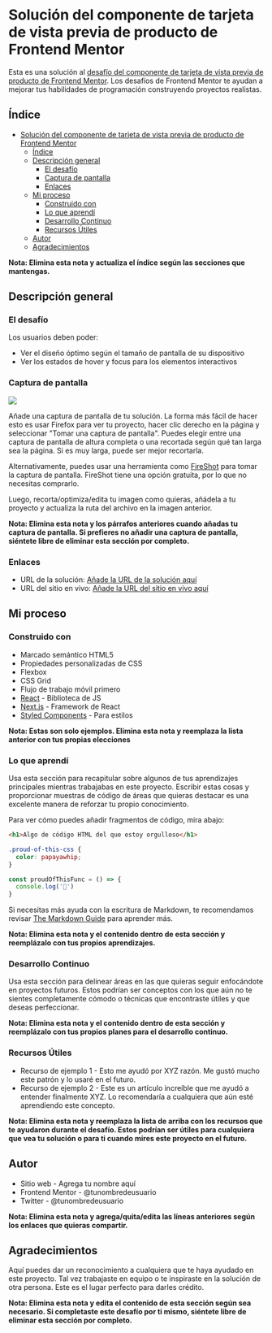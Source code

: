 # Solución del componente de tarjeta de vista previa de producto de Frontend Mentor

Esta es una solución al [desafío del componente de tarjeta de vista previa de producto de Frontend Mentor](https://www.frontendmentor.io/challenges/product-preview-card-component-GO7UmttRfa). Los desafíos de Frontend Mentor te ayudan a mejorar tus habilidades de programación construyendo proyectos realistas.

## Índice

- [Solución del componente de tarjeta de vista previa de producto de Frontend Mentor](#solución-del-componente-de-tarjeta-de-vista-previa-de-producto-de-frontend-mentor)
  - [Índice](#índice)
  - [Descripción general](#descripción-general)
    - [El desafío](#el-desafío)
    - [Captura de pantalla](#captura-de-pantalla)
    - [Enlaces](#enlaces)
  - [Mi proceso](#mi-proceso)
    - [Construido con](#construido-con)
    - [Lo que aprendí](#lo-que-aprendí)
    - [Desarrollo Continuo](#desarrollo-continuo)
    - [Recursos Útiles](#recursos-útiles)
  - [Autor](#autor)
  - [Agradecimientos](#agradecimientos)

**Nota: Elimina esta nota y actualiza el índice según las secciones que mantengas.**

## Descripción general

### El desafío

Los usuarios deben poder:

- Ver el diseño óptimo según el tamaño de pantalla de su dispositivo
- Ver los estados de hover y focus para los elementos interactivos

### Captura de pantalla

![](./screenshot.jpg)

Añade una captura de pantalla de tu solución. La forma más fácil de hacer esto es usar Firefox para ver tu proyecto, hacer clic derecho en la página y seleccionar "Tomar una captura de pantalla". Puedes elegir entre una captura de pantalla de altura completa o una recortada según qué tan larga sea la página. Si es muy larga, puede ser mejor recortarla.

Alternativamente, puedes usar una herramienta como [FireShot](https://getfireshot.com/) para tomar la captura de pantalla. FireShot tiene una opción gratuita, por lo que no necesitas comprarlo.

Luego, recorta/optimiza/edita tu imagen como quieras, añádela a tu proyecto y actualiza la ruta del archivo en la imagen anterior.

**Nota: Elimina esta nota y los párrafos anteriores cuando añadas tu captura de pantalla. Si prefieres no añadir una captura de pantalla, siéntete libre de eliminar esta sección por completo.**

### Enlaces

- URL de la solución: [Añade la URL de la solución aquí](https://your-solution-url.com)
- URL del sitio en vivo: [Añade la URL del sitio en vivo aquí](https://your-live-site-url.com)

## Mi proceso

### Construido con

- Marcado semántico HTML5
- Propiedades personalizadas de CSS
- Flexbox
- CSS Grid
- Flujo de trabajo móvil primero
- [React](https://reactjs.org/) - Biblioteca de JS
- [Next.js](https://nextjs.org/) - Framework de React
- [Styled Components](https://styled-components.com/) - Para estilos

**Nota: Estas son solo ejemplos. Elimina esta nota y reemplaza la lista anterior con tus propias elecciones**

### Lo que aprendí

Usa esta sección para recapitular sobre algunos de tus aprendizajes principales mientras trabajabas en este proyecto. Escribir estas cosas y proporcionar muestras de código de áreas que quieras destacar es una excelente manera de reforzar tu propio conocimiento.

Para ver cómo puedes añadir fragmentos de código, mira abajo:

```html
<h1>Algo de código HTML del que estoy orgulloso</h1>
```
```css
.proud-of-this-css {
  color: papayawhip;
}
```
```js
const proudOfThisFunc = () => {
  console.log('🎉')
}
```
Si necesitas más ayuda con la escritura de Markdown, te recomendamos revisar [The Markdown Guide](https://www.markdownguide.org/) para aprender más.

**Nota: Elimina esta nota y el contenido dentro de esta sección y reemplázalo con tus propios aprendizajes.**

### Desarrollo Continuo

Usa esta sección para delinear áreas en las que quieras seguir enfocándote en proyectos futuros. Estos podrían ser conceptos con los que aún no te sientes completamente cómodo o técnicas que encontraste útiles y que deseas perfeccionar.

**Nota: Elimina esta nota y el contenido dentro de esta sección y reemplázalo con tus propios planes para el desarrollo continuo.**

### Recursos Útiles

- Recurso de ejemplo 1 - Esto me ayudó por XYZ razón. Me gustó mucho este patrón y lo usaré en el futuro.
- Recurso de ejemplo 2 - Este es un artículo increíble que me ayudó a entender finalmente XYZ. Lo recomendaría a cualquiera que aún esté aprendiendo este concepto.

**Nota: Elimina esta nota y reemplaza la lista de arriba con los recursos que te ayudaron durante el desafío. Estos podrían ser útiles para cualquiera que vea tu solución o para ti cuando mires este proyecto en el futuro.**

## Autor

- Sitio web - Agrega tu nombre aquí
- Frontend Mentor - @tunombredeusuario
- Twitter - @tunombredeusuario

**Nota: Elimina esta nota y agrega/quita/edita las líneas anteriores según los enlaces que quieras compartir.**

## Agradecimientos

Aquí puedes dar un reconocimiento a cualquiera que te haya ayudado en este proyecto. Tal vez trabajaste en equipo o te inspiraste en la solución de otra persona. Este es el lugar perfecto para darles crédito.

**Nota: Elimina esta nota y edita el contenido de esta sección según sea necesario. Si completaste este desafío por ti mismo, siéntete libre de eliminar esta sección por completo.**
